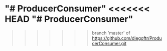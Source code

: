 "# ProducerConsumer" 
<<<<<<< HEAD
"# ProducerConsumer" 
=======
>>>>>>> branch 'master' of https://github.com/diegoftr/ProducerConsumer.git
